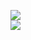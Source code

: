 [![](https://img.shields.io/badge/Made%20With-Github%20Spray-lightgrey.svg?style=for-the-badge&logo=github)](https://github.com/Annihil/github-spray#13053)  
[![](https://i.imgur.com/2DrTn0Z.gif)](https://github.com/Annihil/github-spray)